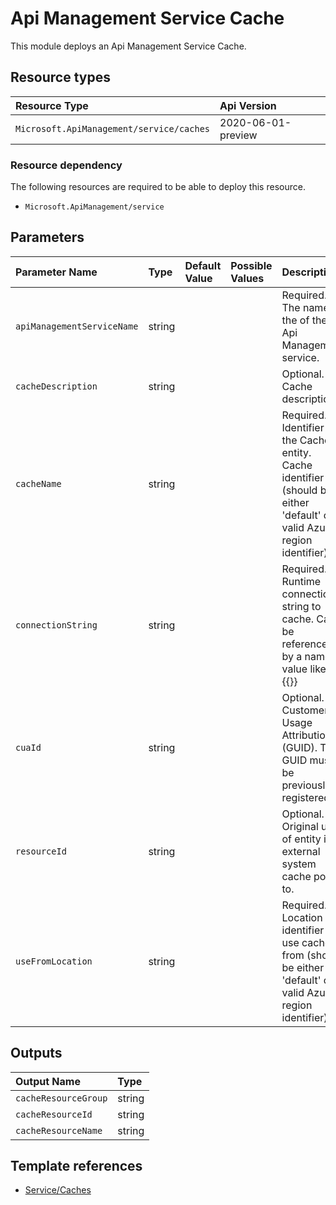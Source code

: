 # Api Management Service Cache

This module deploys an Api Management Service Cache.

## Resource types
| Resource Type | Api Version |
| :-- | :-- |
| `Microsoft.ApiManagement/service/caches` | 2020-06-01-preview |

### Resource dependency

The following resources are required to be able to deploy this resource.

- `Microsoft.ApiManagement/service`

## Parameters
| Parameter Name | Type | Default Value | Possible Values | Description |
| :-- | :-- | :-- | :-- | :-- |
| `apiManagementServiceName` | string |  |  | Required. The name of the of the Api Management service. |
| `cacheDescription` | string |  |  | Optional. Cache description |
| `cacheName` | string |  |  | Required. Identifier of the Cache entity. Cache identifier (should be either 'default' or valid Azure region identifier). |
| `connectionString` | string |  |  | Required. Runtime connection string to cache. Can be referenced by a named value like so, {{<named-value>}} |
| `cuaId` | string |  |  | Optional. Customer Usage Attribution id (GUID). This GUID must be previously registered |
| `resourceId` | string |  |  | Optional. Original uri of entity in external system cache points to. |
| `useFromLocation` | string |  |  | Required. Location identifier to use cache from (should be either 'default' or valid Azure region identifier) |

## Outputs
| Output Name | Type |
| :-- | :-- |
| `cacheResourceGroup` | string |
| `cacheResourceId` | string |
| `cacheResourceName` | string |

## Template references
- [Service/Caches](https://docs.microsoft.com/en-us/azure/templates/Microsoft.ApiManagement/2020-06-01-preview/service/caches)
